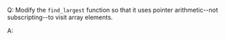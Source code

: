 Q: Modify the `find_largest` function so that it uses pointer arithmetic--not
subscripting--to visit array elements.

A:
